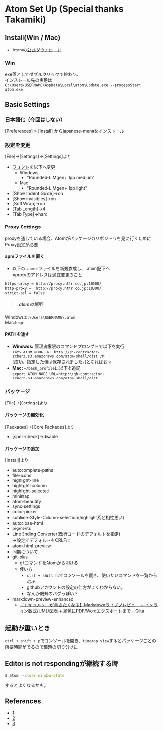 # Atom Set Up (Special thanks Takamiki)
## Install(Win / Mac)
- Atomの[公式ダウンロード](https://atom.io/)

### Win
exe落としてダブルクリックで終わり。  
インストール先の実態は  
`C:\Users\USERNAME\AppData\Local\atom\Update.exe --processStart atom.exe`

## Basic Settings
### 日本語化（今回はしない）
[Preferences] > [install] からjapanese-menuをインストール

### 設定を変更
[File]->[Settings]->[Settings]より

- [フォント](http://jikasei.me/font/rounded-mgenplus/)を以下へ変更
	- Windows
		- "Rounded-L Mgen+ 1pp medium"
	- Mac
		- "Rounded-L Mgen+ 1pp light"
- [Show Indent Guide]->on
- [Show invisibles]->on
- [Soft Wrap]->on
- [Tab Length]->4
- [Tab Type]->hard

### Proxy Settings
proxyを通している場合、Atomがパッケージのリポジトリを見に行くためにProxy設定が必要
#### apmファイルを置く
+ 以下の`.apmrc`ファイルを新規作成し、.atom配下へ  
※proxyのアドレスは適宜変更のこと
```bash
https-proxy = http://proxy.nttr.co.jp:10000/
http-proxy =  http://proxy.nttr.co.jp:10000/
strict-ssl = false
```
> ##### .atomの場所
Windows:`C:\Users\USERNAME\.atom`  
Mac:`hoge `

#### PATHを通す
* **Windwos:** 管理者権限のコマンドプロンプトで以下を実行  
`setx ATOM_NODE_URL http://gh-contractor-zcbenz.s3.amazonaws.com/atom-shell/dist /M`  
[成功。指定した値は保存されました。]となればおｋ
* **Mac:** `~/bash_profile`に以下を追記  
`export ATOM_NODE_URL=http://gh-contractor-zcbenz.s3.amazonaws.com/atom-shell/dist`

### パッケージ
[File]->[Settings]より
#### パッケージの無効化
[Packages]->[Core Packages]より

- [spell-check]->disable

#### パッケージの追加
[Install]より

- autocomplete-paths
- file-icons
- highlight-line
- highlight-column
- highlight-selected
- minimap
- atom-beautify
- sync-settings
- color-picker
- sublime-Style-Column-selection(highlight系と相性悪い)
- autoclose-html
- pigments
- Line Ending Converter(改行コードのデフォルトを指定)  
->設定でデフォルトをCRLFに
- atom-html-preview
- 同期について
- git-plus
	+ gitコマンドをAtomから叩ける
	+ 使い方
		* `ctrl + shift h`:でコンソールを開き、使いたいコマンドを一覧から選ぶ
		* githubアカウントの設定の仕方がよくわからない。
		* なんか既知のバグっぽい？
- markdown-preview-enhanced
	+ [【ドキュメントが書きたくなる】Markdownライブプレビュー + インライン数式/UML/図表 + 綺麗にPDF/Wordエクスポートまで - Qiita](http://qiita.com/tomo_makes/items/da4e8fe7d8cf168b545f)

## 起動が重いとき
`ctrl + shift + p`でコンソールを開き、`timecop view`するとパッケージごとの所要時間がでるので問題の切り分けに

## Editor is not respondingが継続する時
```bash
$ atom --clear-window-state
```
するとよくなるかも。

## References
- [1](http://webmem.hatenablog.com/entry/how-to-synchronize-Atom-settings-by-sync-settings)
- [2](http://qiita.com/T_M/items/0fb0804eb1fd256aac4e)
- [3](http://qiita.com/megmogmog1965/items/7613267d7e7a677a5d8a)
